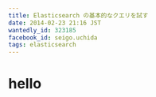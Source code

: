 ```yaml
---
title: Elasticsearch の基本的なクエリを試す
date: 2014-02-23 21:16 JST
wantedly_id: 323185
facebook_id: seigo.uchida
tags: elasticsearch
---
```


# hello

